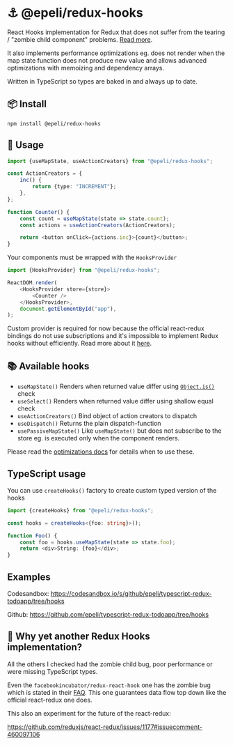 # ⚓ @epeli/redux-hooks

React Hooks implementation for Redux that does not suffer from the tearing /
"zombie child component" problems. [Read more](#-why-yet-another-redux-hooks-implementation).

It also implements performance optimizations eg. does not render when the map
state function does not produce new value and allows advanced
optimizations with memoizing and dependency arrays.

Written in TypeScript so types are baked in and always up to date.

## 📦 Install

    npm install @epeli/redux-hooks

## 📖 Usage

```ts
import {useMapState, useActionCreators} from "@epeli/redux-hooks";

const ActionCreators = {
    inc() {
        return {type: "INCREMENT"};
    },
};

function Counter() {
    const count = useMapState(state => state.count);
    const actions = useActionCreators(ActionCreators);

    return <button onClick={actions.inc}>{count}</button>;
}
```

Your components must be wrapped with the `HooksProvider`

```ts
import {HooksProvider} from "@epeli/redux-hooks";

ReactDOM.render(
    <HooksProvider store={store}>
        <Counter />
    </HooksProvider>,
    document.getElementById("app"),
);
```

Custom provider is required for now because the official react-redux bindings
do not use subscriptions and it's impossible to implement Redux hooks without
efficiently. Read more about it
[here](https://github.com/reduxjs/react-redux/issues/1177).

## 📚 Available hooks

-   `useMapState()` Renders when returned value differ using [`Object.is()`][is] check
-   `useSelect()` Renders when returned value differ using shallow equal check
-   `useActionCreators()` Bind object of action creators to dispatch
-   `useDispatch()` Returns the plain dispatch-function
-   `usePassiveMapState()` Like `useMapState()` but does not subscribe to the
    store eg. is executed only when the component renders.

[is]: https://developer.mozilla.org/en-US/docs/Web/JavaScript/Reference/Global_Objects/Object/is

Please read the [optimizations docs](docs/optimizing.md) for details when to use these.

## TypeScript usage

You can use `createHooks()` factory to create custom typed version of the hooks

```ts
import {createHooks} from "@epeli/redux-hooks";

const hooks = createHooks<{foo: string}>();

function Foo() {
    const foo = hooks.useMapState(state => state.foo);
    return <div>String: {foo}</div>;
}
```

## Examples

Codesandbox: https://codesandbox.io/s/github/epeli/typescript-redux-todoapp/tree/hooks

Github: https://github.com/epeli/typescript-redux-todoapp/tree/hooks

## 🤔 Why yet another Redux Hooks implementation?

All the others I checked had the zombie child bug, poor performance or were missing TypeScript types.

Even the `facebookincubator/redux-react-hook` one has the zombie bug which is stated in their [FAQ](https://github.com/facebookincubator/redux-react-hook/blob/da74ab765c200133f86b629869ba1fdbf46afa97/README.md#how-does-this-compare-to-react-redux). This one guarantees data flow top down like the official react-redux one does.

This also an experiment for the future of the react-redux:

https://github.com/reduxjs/react-redux/issues/1177#issuecomment-460097106
